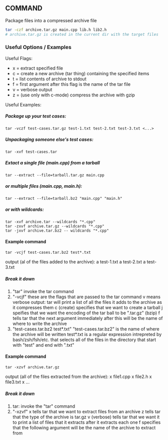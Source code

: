 COMMAND
-------

Package files into a compressed archive file

~~~ bash
tar -czf archive.tar.gz main.cpp lib.h lib2.h
# archive.tar.gz is created in the current dir with the target files
~~~

<!--more-->

### Useful Options / Examples
Useful Flags:
- x = extract specified file
- c = create a new archive (tar thing) containing the specified items
- t = list contents of archive to stdout
- f = first argument after this flag is the name of the tar file
- v = verbose output
- z = (use only with c-mode) compress the archive with gzip

Useful Examples:
##### Package up your test cases:
	tar -vczf test-cases.tar.gz test-1.txt test-2.txt test-3.txt <...>
##### Unpackaging someone else's test cases:
	tar -xvf test-cases.tar
##### Extact a single file (main.cpp) from a tarball
	tar --extract --file=tarball.tar.gz main.cpp
##### or multiple files (main.cpp, main.h):
	tar --extract --file=tarball.bz2 "main.cpp" "main.h"
##### or with wildcards:
	tar -xvf archive.tar --wildcards "*.cpp"
	tar -zxvf archive.tar.gz --wildcards "*.cpp"
	tar -jxvf archive.tar.bz2 -- wildcards "*.cpp"

#### Example command
	tar -vcjf test-cases.tar.bz2 test*.txt

output (al of the files added to the archive):
    a test-1.txt
    a test-2.txt
    a test-3.txt
    <output will continue with same pattern>

##### Break it down
1. "tar"
    invoke the tar command
2.  "-vcjf"
    these are the flags that are passed to the tar command
    v means verbose output: tar will print a list of all the files it adds to the archive as it compresses them
    c (create) specifies that we want to create a tarball
    j speifies that we want the encoding of the tar ball to be ".tar.gz" (bzip)
    f tells tar that the next argument immediately after this will be the name of where to write the archive
3. "test-cases.tar.bz2 test\*.txt"
    "test-cases.tar.bz2" is the name of where the archive will be written
    test\*.txt is a regular expression intrepreted by bash/zsh/fsh/etc. that selects all of the files in the directory that start with "test" and end with ".txt"

#### Example command
    tar -xzvf archive.tar.gz

output (all of the files extracted from the archive):
    x file1.cpp
    x file2.h
    x file3.txt
    x ...
##### Break it down
1.  tar:
    invoke the "tar" command
2. "-xzvf"
    x tells tar that we want to extract files from an archive
    z tells tar that the type of the archive is tar.gz
    v (verbose) tells tar that we want it to print a list of files that it extracts after it extracts each one
    f specifies that the following argument will be the name of the archive to extract from

